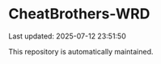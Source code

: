 # CheatBrothers-WRD

Last updated: 2025-07-12 23:51:50

This repository is automatically maintained.
